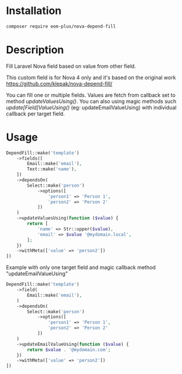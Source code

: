 # Installation

```bash
composer require eom-plus/nova-depend-fill
```

# Description

Fill Laravel Nova field based on value from other field.

This custom field is for Nova 4 only and it's based on the original work
https://github.com/klepak/nova-depend-fill/

You can fill one or multiple fields. Values are fetch from callback set to method *updateValuesUsing()*. 
You can also using magic methods such *update[Field]ValueUsing()* (eg: updateEmailValueUsing) with individual callback per target field.


# Usage

```php
DependFill::make('template')
    ->fields([
        Email::make('email'),
        Text::make('name'),                        
    ])
    ->dependsOn(
        Select::make('person')
            ->options([
                'person1' => 'Person 1',
                'person2' => 'Person 2'
            ])
    )
    ->updateValuesUsing(function ($value) {
        return [
            'name' => Str::upper($value),
            'email' => $value '@mydomain.local',
        ];
    })
    ->withMeta(['value' => 'person2'])
])

```

Example with only one target field and magic callback method "updateEmailValueUsing"

```php
DependFill::make('template')
    ->field(
        Email::make('email'),
    )
    ->dependsOn(
        Select::make('person')
            ->options([
                'person1' => 'Person 1',
                'person2' => 'Person 2'
            ])
    )
    ->updateEmailValueUsing(function ($value) {
        return $value . '@mydomain.com';
    })    
    ->withMeta(['value' => 'person2'])
])
```
